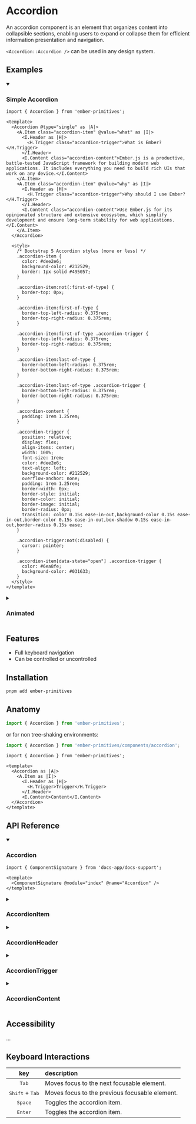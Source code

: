# Accordion

An accordion component is an element that organizes content into collapsible sections, enabling users to expand or collapse them for efficient information presentation and navigation.

`<Accordion::Accordion />` can be used in any design system.

## Examples

<details open>
<summary><h3>Simple Accordion</h3></summary>

```gjs live preview
import { Accordion } from 'ember-primitives';

<template>
  <Accordion @type="single" as |A|>
    <A.Item class="accordion-item" @value="what" as |I|>
      <I.Header as |H|>
        <H.Trigger class="accordion-trigger">What is Ember?</H.Trigger>
      </I.Header>
      <I.Content class="accordion-content">Ember.js is a productive, battle-tested JavaScript framework for building modern web applications. It includes everything you need to build rich UIs that work on any device.</I.Content>
    </A.Item>
    <A.Item class="accordion-item" @value="why" as |I|>
      <I.Header as |H|>
        <H.Trigger class="accordion-trigger">Why should I use Ember?</H.Trigger>
      </I.Header>
      <I.Content class="accordion-content">Use Ember.js for its opinionated structure and extensive ecosystem, which simplify development and ensure long-term stability for web applications.</I.Content>
    </A.Item>
  </Accordion>

  <style>
    /* Bootstrap 5 Accordion styles (more or less) */
    .accordion-item {
      color: #dee2e6;
      background-color: #212529;
      border: 1px solid #495057;
    }

    .accordion-item:not(:first-of-type) {
      border-top: 0px;
    }

    .accordion-item:first-of-type {
      border-top-left-radius: 0.375rem;
      border-top-right-radius: 0.375rem;
    }

    .accordion-item:first-of-type .accordion-trigger {
      border-top-left-radius: 0.375rem;
      border-top-right-radius: 0.375rem;
    }

    .accordion-item:last-of-type {
      border-bottom-left-radius: 0.375rem;
      border-bottom-right-radius: 0.375rem;
    }

    .accordion-item:last-of-type .accordion-trigger {
      border-bottom-left-radius: 0.375rem;
      border-bottom-right-radius: 0.375rem;
    }

    .accordion-content {
      padding: 1rem 1.25rem;
    }

    .accordion-trigger {
      position: relative;
      display: flex;
      align-items: center;
      width: 100%;
      font-size: 1rem;
      color: #dee2e6;
      text-align: left;
      background-color: #212529;
      overflow-anchor: none;
      padding: 1rem 1.25rem;
      border-width: 0px;
      border-style: initial;
      border-color: initial;
      border-image: initial;
      border-radius: 0px;
      transition: color 0.15s ease-in-out,background-color 0.15s ease-in-out,border-color 0.15s ease-in-out,box-shadow 0.15s ease-in-out,border-radius 0.15s ease;
    }

    .accordion-trigger:not(:disabled) {
      cursor: pointer;
    }

    .accordion-item[data-state="open"] .accordion-trigger {
      color: #6ea8fe;
      background-color: #031633;
    }
  </style>
</template>
```
</details>

<details>
<summary><h3>Animated</h3></summary>

```gjs live preview
import { Accordion } from 'ember-primitives';

<template>
  <Accordion @type="single" as |A|>
    <A.Item @value="what" as |I|>
      <I.Header as |H|>
        <H.Trigger>What is Ember?</H.Trigger>
      </I.Header>
      <I.Content class="accordion-content">Ember.js is a productive, battle-tested JavaScript framework for building modern web applications. It includes everything you need to build rich UIs that work on any device.</I.Content>
    </A.Item>
    <A.Item @value="why" as |I|>
      <I.Header as |H|>
        <H.Trigger>Why should I use Ember?</H.Trigger>
      </I.Header>
      <I.Content class="accordion-content">Use Ember.js for its opinionated structure and extensive ecosystem, which simplify development and ensure long-term stability for web applications.</I.Content>
    </A.Item>
  </Accordion>

  <style>
    .accordion-content {
      overflow: hidden;
    }

    .accordion-content[data-state="open"] {
      animation: slide-down 0.3s ease-in-out;
    }

    .accordion-content[data-state="closed"] {
      animation: slide-up 0.3s ease-in-out;
    }

    @keyframes slide-down {
      from {
        height: 0;
      }

      to {
        height: 40px;
      }
    }

    @keyframes slide-up {
      from {
        height: 40px;
      }

      to {
        height: 0;
      }
    }
  </style>
</template>
```
</details>

## Features

* Full keyboard navigation
* Can be controlled or uncontrolled

## Installation

```bash
pnpm add ember-primitives
```

## Anatomy

```js
import { Accordion } from 'ember-primitives';
```

or for non tree-shaking environments:
```js
import { Accordion } from 'ember-primitives/components/accordion';
```

```gjs
import { Accordion } from 'ember-primitives';

<template>
  <Accordion as |A|>
    <A.Item as |I|>
      <I.Header as |H|>
        <H.Trigger>Trigger</H.Trigger>
      </I.Header>
      <I.Content>Content</I.Content>
  </Accordion>
</template>
```

## API Reference

<details open>
<summary><h3>Accordion</h3></summary>

```gjs live no-shadow
import { ComponentSignature } from 'docs-app/docs-support';

<template>
  <ComponentSignature @module="index" @name="Accordion" />
</template>
```
</details>

<details>
<summary><h3>AccordionItem</h3></summary>

```gjs live no-shadow
import { ComponentSignature } from 'docs-app/docs-support';

<template>
  <ComponentSignature @module="index" @name="AccordionItem" />
</template>
```
</details>

<details>
<summary><h3>AccordionHeader</h3></summary>

```gjs live no-shadow
import { ComponentSignature } from 'docs-app/docs-support';

<template>
  <ComponentSignature @module="index" @name="AccordionHeader" />
</template>
```
</details>

<details>
<summary><h3>AccordionTrigger</h3></summary>

```gjs live no-shadow
import { ComponentSignature } from 'docs-app/docs-support';

<template>
  <ComponentSignature @module="index" @name="AccordionTrigger" />
</template>
```
</details>

<details>
<summary><h3>AccordionContent</h3></summary>

```gjs live no-shadow
import { ComponentSignature } from 'docs-app/docs-support';

<template>
  <ComponentSignature @module="index" @name="AccordionContent" />
</template>
```
</details>

## Accessibility

...

## Keyboard Interactions
| key | description |
| :---: | :----------- |
| <kbd>Tab</kbd> | Moves focus to the next focusable element. |
| <kbd>Shift</kbd> + <kbd>Tab</kbd> | Moves focus to the previous focusable element. |
| <kbd>Space</kbd> | Toggles the accordion item. |
| <kbd>Enter</kbd> | Toggles the accordion item. |
